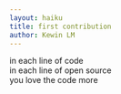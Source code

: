 ```yaml
---
layout: haiku
title: first contribution
author: Kewin LM
---
```


in each line of code<br>
in each line of open source<br>
you love the code more<br>
